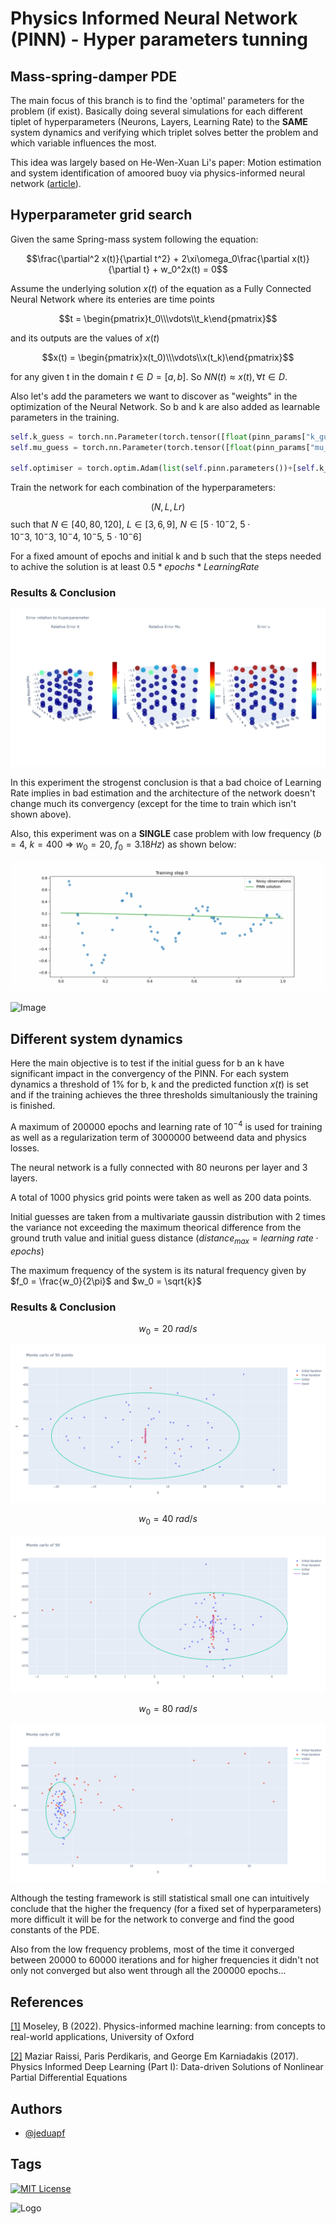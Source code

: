 # Physics Informed Neural Network (PINN) - Hyper parameters tunning
## Mass-spring-damper PDE

The main focus of this branch is to find the 'optimal' parameters for the problem (if exist). Basically doing several simulations for each different tiplet of hyperparameters (Neurons, Layers, Learning Rate) to the **SAME** system dynamics and verifying which triplet solves better the problem and which variable influences the most.

This idea was largely based on  He-Wen-Xuan Li's paper: Motion estimation and system identification of amoored buoy via physics-informed neural network ([article](https://www.sciencedirect.com/science/article/abs/pii/S0141118723002183)).

## Hyperparameter grid search 

Given the same Spring-mass system following the equation:

$$\frac{\partial^2 x(t)}{\partial t^2} + 2\xi\omega_0\frac{\partial x(t)}{\partial t} + w_0^2x(t) = 0$$

Assume the underlying solution $x(t)$ of the equation as a Fully Connected Neural Network where its enteries are time points

```math
t = \begin{pmatrix}t_0\\\vdots\\t_k\end{pmatrix}
```
and its outputs are the values of $x(t)$

```math
x(t) = \begin{pmatrix}x(t_0)\\\vdots\\x(t_k)\end{pmatrix}
```
for any given t in the domain $t \in D = [a,b]$. So $NN(t) \approx x(t), \forall t \in D$.

Also let's add the parameters we want to discover as "weights" in the optimization of the Neural Network. So b and k are also added as learnable parameters in the training.

```python
self.k_guess = torch.nn.Parameter(torch.tensor([float(pinn_params["k_guess"])], requires_grad=True))
self.mu_guess = torch.nn.Parameter(torch.tensor([float(pinn_params["mu_guess"])], requires_grad=True))

self.optimiser = torch.optim.Adam(list(self.pinn.parameters())+[self.k_guess, self.mu_guess],lr=self.learning_rate, betas=(0.95, 0.999))
```

Train the network for each combination of the hyperparameters:

$$(N,L,Lr)$$ such that $N \in [40,80,120]$, $L \in [3,6,9]$, $N \in [5 \cdot 10^-2,\ 5 \cdot 10^-3,\ 10^-3,\ 10^-4,\ 10^-5,\ 5 \cdot 10^-6]$

For a fixed amount of epochs and initial k and b such that the steps needed to achive the solution is at least $0.5 * epochs * LearningRate$

### Results & Conclusion

![Image](https://raw.githubusercontent.com/jeduapf/PINN-SPRING/hypertuning/hyperparameter_search/errors.png)

In this experiment the strogenst conclusion is that a bad choice of Learning Rate implies in bad estimation and the architecture of the network doesn't change much its convergency (except for the time to train which isn't shown above). 

Also, this experiment was on a **SINGLE** case problem with low frequency ($b = 4$, $k = 400$ => $w_0 = 20$, $f_0 = 3.18 Hz$) as shown below:

![Image](https://raw.githubusercontent.com/jeduapf/PINN-SPRING/main/Converged/mu0_13.0_k0_417.0_pys_300_obs_60_iter_100k_lr_3.00e-04_lb_1.00e%2B05/learning_k_mu.gif)

![Image](https://github.com/jeduapf/PINN-SPRING/blob/main/Converged/mu0_13.0_k0_417.0_pys_300_obs_60_iter_100k_lr_3.00e-04_lb_1.00e+05/loss1.gif?raw=true)


## Different system dynamics

Here the main objective is to test if the initial guess for b an k have significant impact in the convergency of the PINN. For each system dynamics a threshold of 1% for b, k and the predicted function $x(t)$ is set and if the training achieves the three thresholds simultaniously the training is finished. 

A maximum of $200 000$ epochs and learning rate of $10^{-4}$ is used for training as well as a regularization term of $3000000$ betweend data and physics losses. 

The neural network is a fully connected with 80 neurons per layer and 3 layers.

A total of $1000$ physics grid points were taken as well as $200$ data points. 

Initial guesses are taken from a multivariate gaussin distribution with 2 times the variance not exceeding the maximum theorical difference from the ground truth value and initial guess distance ($distance_{max} = learning \ rate \cdot epochs$)

The maximum frequency of the system is its natural frequency given by $f_0 = \frac{w_0}{2\pi}$ and $w_0 = \sqrt{k}$

### Results & Conclusion

$$w_0 = 20 \ rad/s$$

![Image](https://github.com/jeduapf/PINN-SPRING/blob/hypertuning/monte_carlo/monte_carlo_b_4.00_k_400.00_harmonic_3.png?raw=true)

$$w_0 = 40 \ rad/s$$

![Image](https://github.com/jeduapf/PINN-SPRING/blob/hypertuning/monte_carlo/monte_carlo_b_4.00_k_1600.00_harmonic_3.png?raw=true)

$$w_0 = 80 \ rad/s$$

![Image](https://github.com/jeduapf/PINN-SPRING/blob/hypertuning/monte_carlo/monte_carlo_b_4.00_k_6400.00_harmonic_3.png?raw=true)

Although the testing framework is still statistical small one can intuitively conclude that the higher the frequency (for a fixed set of hyperparameters) more difficult it will be for the network to converge and find the good constants of the PDE.

Also from the low frequency problems, most of the time it converged between $20 000$ to $60 000$ iterations and for higher frequencies it didn't not only not converged but also went through all the $200 000$ epochs...

## References

[[1]](https://ora.ox.ac.uk/objects/uuid:b790477c-771f-4926-99c6-d2f9d248cb23/files/d8p58pd35h)
Moseley, B (2022). 
Physics-informed machine learning: from concepts to real-world applications,
University of Oxford

[[2]](https://arxiv.org/pdf/1711.10561)
Maziar Raissi, Paris Perdikaris, and George Em Karniadakis (2017). 
Physics Informed Deep Learning (Part I): Data-driven Solutions of Nonlinear Partial Differential Equations

## Authors

- [@jeduapf](https://www.github.com/jeduapf)


## Tags

[![MIT License](https://img.shields.io/badge/License-MIT-green.svg)](https://choosealicense.com/licenses/mit/)

![Logo](https://www.univ-lyon1.fr/medias/photo/logolabo-ampere_1538049854649-jpg?ID_FICHE=1738)

